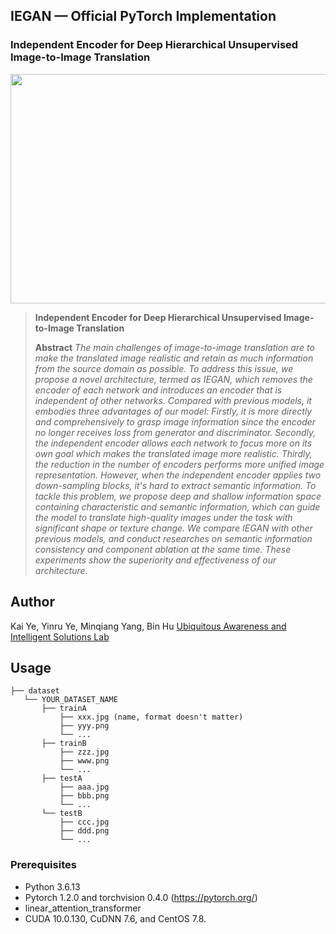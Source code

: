 ## IEGAN &mdash; Official PyTorch Implementation
### Independent Encoder for Deep Hierarchical Unsupervised Image-to-Image Translation

<div align="center">
  <img src="./figure/title_figure.png" width = '586px' height = '367px'>
</div>

> **Independent Encoder for Deep Hierarchical Unsupervised Image-to-Image Translation**<br>
>
> **Abstract** *The main challenges of image-to-image translation are to make the translated image realistic and retain as much information from the source domain as possible. To address this issue, we propose a novel architecture, termed as IEGAN, which removes the encoder of each network and introduces an encoder that is independent of other networks. Compared with previous models, it embodies three advantages of our model: Firstly, it is more directly and comprehensively to grasp image information since the encoder no longer receives loss from generator and discriminator. Secondly, the independent encoder allows each network to focus more on its own goal which makes the translated image more realistic. Thirdly, the reduction in the number of encoders performs more unified image representation. However, when the independent encoder applies two down-sampling blocks, it's hard to extract semantic information. To tackle this problem, we propose deep and shallow information space containing characteristic and semantic information, which can guide the model to translate high-quality images under the task with significant shape or texture change. We compare IEGAN with other previous models, and conduct researches on semantic information consistency and component ablation at the same time. These experiments show the superiority and effectiveness of our architecture.*

## Author
Kai Ye, Yinru Ye, Minqiang Yang, Bin Hu
[Ubiquitous Awareness and Intelligent Solutions Lab](https://uais.lzu.edu.cn)

## Usage
```
├── dataset
   └── YOUR_DATASET_NAME
       ├── trainA
           ├── xxx.jpg (name, format doesn't matter)
           ├── yyy.png
           └── ...
       ├── trainB
           ├── zzz.jpg
           ├── www.png
           └── ...
       ├── testA
           ├── aaa.jpg 
           ├── bbb.png
           └── ...
       └── testB
           ├── ccc.jpg 
           ├── ddd.png
           └── ...
```

### Prerequisites
* Python 3.6.13
* Pytorch 1.2.0 and torchvision 0.4.0 (https://pytorch.org/)
* linear_attention_transformer
* CUDA 10.0.130, CuDNN 7.6, and CentOS 7.8.
